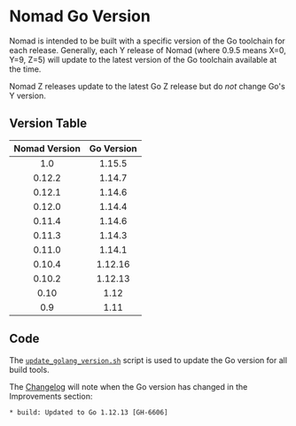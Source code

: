 # Nomad Go Version

Nomad is intended to be built with a specific version of the Go toolchain for
each release. Generally, each Y release of Nomad (where 0.9.5 means X=0, Y=9,
Z=5) will update to the latest version of the Go toolchain available at the
time.

Nomad Z releases update to the latest Go Z release but do *not* change Go's Y
version.

## Version Table

| Nomad Version | Go Version |
|:-------------:|:----------:|
| 1.0           | 1.15.5     |
| 0.12.2        | 1.14.7     |
| 0.12.1        | 1.14.6     |
| 0.12.0        | 1.14.4     |
| 0.11.4        | 1.14.6     |
| 0.11.3        | 1.14.3     |
| 0.11.0        | 1.14.1     |
| 0.10.4        | 1.12.16    |
| 0.10.2        | 1.12.13    |
| 0.10          | 1.12       |
| 0.9           | 1.11       |

## Code

The
[`update_golang_version.sh`](https://github.com/hashicorp/nomad/blob/master/scripts/update_golang_version.sh)
script is used to update the Go version for all build tools.

The [Changelog](https://github.com/hashicorp/nomad/blob/master/CHANGELOG.md)
will note when the Go version has changed in the Improvements section:

```
* build: Updated to Go 1.12.13 [GH-6606]
```

